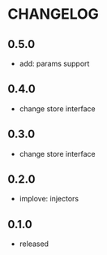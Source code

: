 # CHANGELOG

## 0.5.0

- add: params support

## 0.4.0

- change store interface

## 0.3.0

- change store interface

## 0.2.0

- implove: injectors

## 0.1.0

- released
